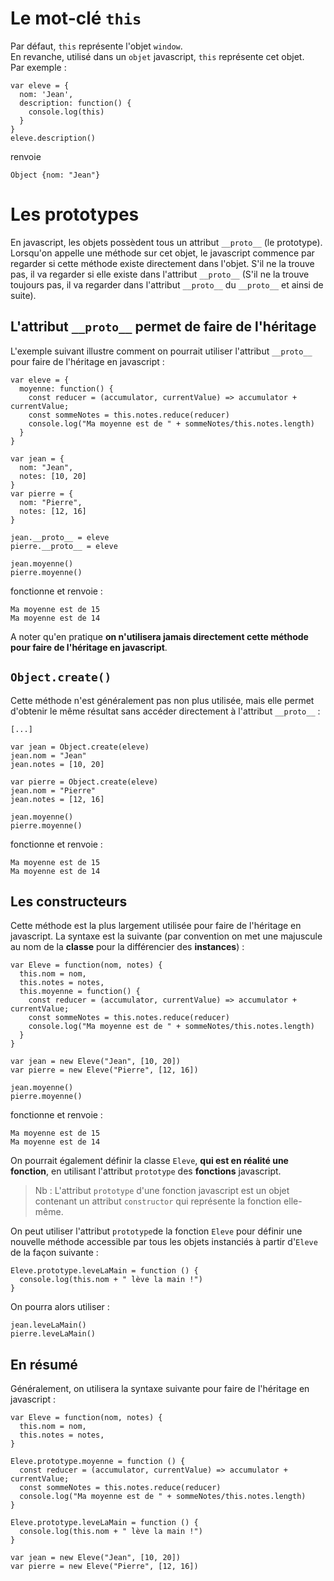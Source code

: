 # Le mot-clé `this`

Par défaut, `this` représente l'objet `window`.</br>
En revanche, utilisé dans un `objet` javascript, `this` représente cet objet.</br>
Par exemple :

```
var eleve = {
  nom: 'Jean',
  description: function() {
    console.log(this)
  }
}
eleve.description()
```
renvoie
```
Object {nom: "Jean"}
```

# Les prototypes

En javascript, les objets possèdent tous un attribut `__proto__` (le prototype). Lorsqu'on appelle une méthode sur cet objet, le javascript commence par regarder si cette méthode existe directement dans l'objet. S'il ne la trouve pas, il va regarder si elle existe dans l'attribut `__proto__` (S'il ne la trouve toujours pas, il va regarder dans l'attribut `__proto__` du `__proto__` et ainsi de suite).

## L'attribut `__proto__` permet de faire de l'héritage

L'exemple suivant illustre comment on pourrait utiliser l'attribut `__proto__` pour faire de l'héritage en javascript :

```
var eleve = {
  moyenne: function() {
    const reducer = (accumulator, currentValue) => accumulator + currentValue;
    const sommeNotes = this.notes.reduce(reducer)
    console.log("Ma moyenne est de " + sommeNotes/this.notes.length)
  }
}

var jean = {
  nom: "Jean",
  notes: [10, 20]
}
var pierre = {
  nom: "Pierre",
  notes: [12, 16]
}

jean.__proto__ = eleve
pierre.__proto__ = eleve

jean.moyenne()
pierre.moyenne()
```

fonctionne et renvoie :

```
Ma moyenne est de 15
Ma moyenne est de 14
```

A noter qu'en pratique **on n'utilisera jamais directement cette méthode pour faire de l'héritage en javascript**.

## `Object.create()`
Cette méthode n'est généralement pas non plus utilisée, mais elle permet d'obtenir le même résultat sans accéder directement à l'attribut `__proto__` :

```
[...]

var jean = Object.create(eleve)
jean.nom = "Jean"
jean.notes = [10, 20]

var pierre = Object.create(eleve)
jean.nom = "Pierre"
jean.notes = [12, 16]

jean.moyenne()
pierre.moyenne()
```

fonctionne et renvoie :

```
Ma moyenne est de 15
Ma moyenne est de 14
```

## Les constructeurs
Cette méthode est la plus largement utilisée pour faire de l'héritage en javascript. La syntaxe est la suivante (par convention on met une majuscule au nom de la **classe** pour la différencier des **instances**) :

```
var Eleve = function(nom, notes) {
  this.nom = nom,
  this.notes = notes,
  this.moyenne = function() {
    const reducer = (accumulator, currentValue) => accumulator + currentValue;
    const sommeNotes = this.notes.reduce(reducer)
    console.log("Ma moyenne est de " + sommeNotes/this.notes.length)
  }
}

var jean = new Eleve("Jean", [10, 20])
var pierre = new Eleve("Pierre", [12, 16])

jean.moyenne()
pierre.moyenne()
```
fonctionne et renvoie :

```
Ma moyenne est de 15
Ma moyenne est de 14
```

On pourrait également définir la classe `Eleve`, **qui est en réalité une fonction**, en utilisant l'attribut `prototype` des **fonctions** javascript. 
> Nb : L'attribut `prototype` d'une fonction javascript est un objet contenant un attribut `constructor` qui représente la fonction elle-même.

On peut utiliser l'attribut `prototype`de la fonction `Eleve` pour définir une nouvelle méthode accessible par tous les objets instanciés à partir d'`Eleve` de la façon suivante :

```
Eleve.prototype.leveLaMain = function () {
  console.log(this.nom + " lève la main !")
}
```

On pourra alors utiliser :

```
jean.leveLaMain()
pierre.leveLaMain()
```

## En résumé

Généralement, on utilisera la syntaxe suivante pour faire de l'héritage en javascript :


```
var Eleve = function(nom, notes) {
  this.nom = nom,
  this.notes = notes,
}

Eleve.prototype.moyenne = function () {
  const reducer = (accumulator, currentValue) => accumulator + currentValue;
  const sommeNotes = this.notes.reduce(reducer)
  console.log("Ma moyenne est de " + sommeNotes/this.notes.length)
}

Eleve.prototype.leveLaMain = function () {
  console.log(this.nom + " lève la main !")
}

var jean = new Eleve("Jean", [10, 20])
var pierre = new Eleve("Pierre", [12, 16])
```
